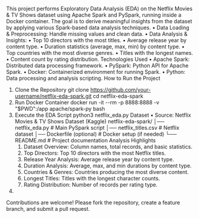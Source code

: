 This project performs Exploratory Data Analysis (EDA) on the Netflix Movies & TV Shows dataset using Apache Spark and PySpark, running inside a Docker container. The goal is to derive meaningful insights from the dataset by applying various Spark-based data analysis techniques.
	•	Data Loading & Preprocessing: Handle missing values and clean data.
	•	Data Analysis & Insights:
	•	Top 10 directors with the most titles.
	•	Average release year by content type.
	•	Duration statistics (average, max, min) by content type.
	•	Top countries with the most diverse genres.
	•	Titles with the longest names.
	•	Content count by rating distribution.
 Technologies Used
	•	Apache Spark: Distributed data processing framework.
	•	PySpark: Python API for Apache Spark.
	•	Docker: Containerized environment for running Spark.
	•	Python: Data processing and analysis scripting.
 How to Run the Project

1. Clone the Repository
git clone https://github.com/your-username/netflix-eda-spark.git
cd netflix-eda-spark
2. Run Docker Container
docker run -it --rm -p 8888:8888 -v "$PWD":/app apache/spark-py bash
3. Execute the EDA Script
   python3 netflix_eda.py
   Dataset
	•	Source: Netflix Movies & TV Shows Dataset (Kaggle)
netflix-eda-spark/
│── netflix_eda.py         # Main PySpark script
│── netflix_titles.csv     # Netflix dataset
│── Dockerfile (optional)  # Docker setup (if needed)
└── README.md              # Project documentation
Analysis Highlights
	1.	Dataset Overview: Column names, total records, and basic statistics.
	2.	Top Directors: Top 10 directors with the most Netflix titles.
	3.	Release Year Analysis: Average release year by content type.
	4.	Duration Analysis: Average, max, and min durations by content type.
	5.	Countries & Genres: Countries producing the most diverse content.
	6.	Longest Titles: Titles with the longest character counts.
	7.	Rating Distribution: Number of records per rating type.
 8.	
Contributions are welcome! Please fork the repository, create a feature branch, and submit a pull request.
